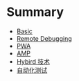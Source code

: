 # Summary

* [Basic](chapter1.md)
* [Remote Debugging]()
* [PWA]()
* [AMP]()
* [Hybird 技术](hybrid.md)
* [自动化测试](e2e.md)
